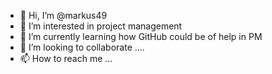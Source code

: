 - 👋 Hi, I’m @markus49
- 👀 I’m interested in project management  
- 🌱 I’m currently learning how GitHub could be of help in PM
- 💞️ I’m looking to collaborate ....
- 📫 How to reach me ...

<!---
markus49/markus49 is a ✨ special ✨ repository because its `README.md` (this file) appears on your GitHub profile.
You can click the Preview link to take a look at your changes.
--->
